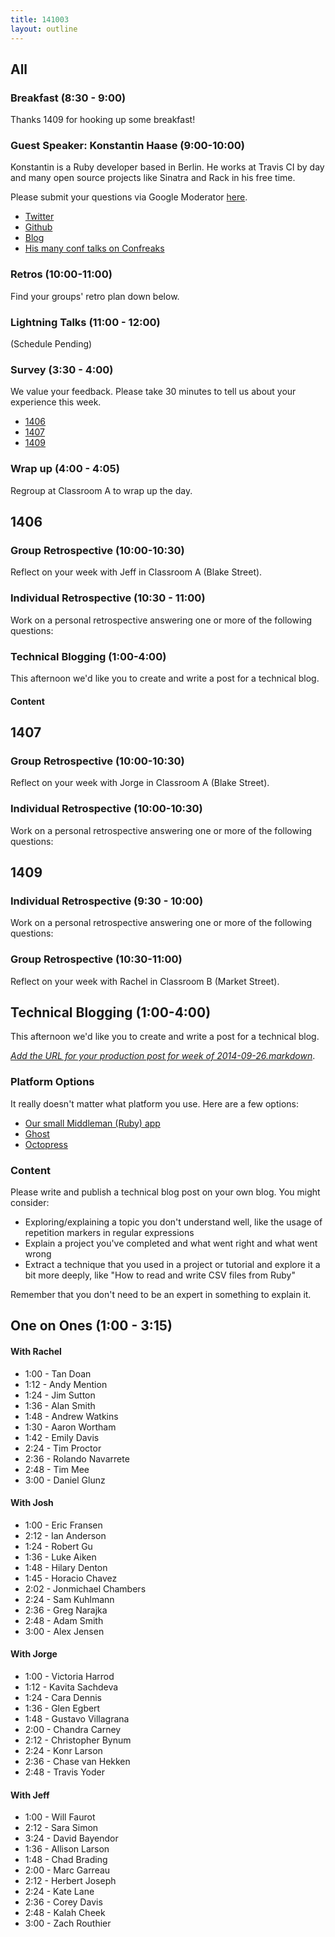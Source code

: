 ```yaml
---
title: 141003
layout: outline
---
```


## All

### Breakfast (8:30 - 9:00)

Thanks 1409 for hooking up some breakfast!

### Guest Speaker: Konstantin Haase (9:00-10:00)

Konstantin is a Ruby developer based in Berlin. He works at Travis CI
by day and many open source projects like Sinatra and Rack in his free time.

Please submit your questions via Google Moderator [here](https://www.google.com/moderator/#15/e=21373c&t=21373c.40).

* [Twitter](https://twitter.com/konstantinhaase)
* [Github](https://github.com/rkh)
* [Blog](http://rkh.im/)
* [His many conf talks on Confreaks](http://www.confreaks.com/presenters/408-konstantin-haase)

### Retros (10:00-11:00)

Find your groups' retro plan down below.

### Lightning Talks (11:00 - 12:00)

(Schedule Pending)

### Survey (3:30 - 4:00)

We value your feedback. Please take 30 minutes to tell us about your experience this week.

* [1406]()
* [1407]()
* [1409]()

### Wrap up (4:00 - 4:05)

Regroup at Classroom A to wrap up the day.

## 1406

### Group Retrospective (10:00-10:30)

Reflect on your week with Jeff in Classroom A (Blake Street).

### Individual Retrospective (10:30 - 11:00)

Work on a personal retrospective answering one or more of the following questions:

### Technical Blogging (1:00-4:00)

This afternoon we'd like you to create and write a post for a technical blog.

#### Content

## 1407

### Group Retrospective (10:00-10:30)

Reflect on your week with Jorge in Classroom A (Blake Street).

### Individual Retrospective (10:00-10:30)

Work on a personal retrospective answering one or more of the following questions:

## 1409

### Individual Retrospective (9:30 - 10:00)

Work on a personal retrospective answering one or more of the following questions:

### Group Retrospective (10:30-11:00)

Reflect on your week with Rachel in Classroom B (Market Street).

## Technical Blogging (1:00-4:00)

This afternoon we'd like you to create and write a post for a technical blog.

*[Add the URL for your production post for week of 2014-09-26.markdown](https://github.com/turingschool/ruby-submissions/blob/master/blogging/2014-09-26.markdown)*.

### Platform Options

It really doesn't matter what platform you use. Here are a few options:

* [Our small Middleman (Ruby) app](https://github.com/turingschool/student-blog)
* [Ghost](https://ghost.org/)
* [Octopress](http://octopress.org/)

### Content

Please write and publish a technical blog post on your own
blog. You might consider:

* Exploring/explaining a topic you don't understand well, like the usage of
repetition markers in regular expressions
* Explain a project you've completed and what went right and what went wrong
* Extract a technique that you used in a project or tutorial and explore it a
bit more deeply, like "How to read and write CSV files from Ruby"

Remember that you don't need to be an expert in something to explain it.

## One on Ones (1:00 - 3:15)

#### With Rachel

* 1:00 - Tan Doan
* 1:12 - Andy Mention
* 1:24 - Jim Sutton
* 1:36 - Alan Smith
* 1:48 - Andrew Watkins
* 1:30 - Aaron Wortham
* 1:42 - Emily Davis
* 2:24 - Tim Proctor
* 2:36 - Rolando Navarrete
* 2:48 - Tim Mee
* 3:00 - Daniel Glunz

#### With Josh

* 1:00 - Eric Fransen
* 2:12 - Ian Anderson
* 1:24 - Robert Gu
* 1:36 - Luke Aiken
* 1:48 - Hilary Denton
* 1:45 - Horacio Chavez
* 2:02 - Jonmichael Chambers
* 2:24 - Sam Kuhlmann
* 2:36 - Greg Narajka
* 2:48 - Adam Smith
* 3:00 - Alex Jensen

#### With Jorge

* 1:00 - Victoria Harrod
* 1:12 - Kavita Sachdeva
* 1:24 - Cara Dennis
* 1:36 - Glen Egbert
* 1:48 - Gustavo Villagrana
* 2:00 - Chandra Carney
* 2:12 - Christopher Bynum
* 2:24 - Konr Larson
* 2:36 - Chase van Hekken
* 2:48 - Travis Yoder

#### With Jeff

* 1:00 - Will Faurot
* 2:12 - Sara Simon
* 3:24 - David Bayendor
* 1:36 - Allison Larson
* 1:48 - Chad Brading
* 2:00 - Marc Garreau
* 2:12 - Herbert Joseph
* 2:24 - Kate Lane
* 2:36 - Corey Davis
* 2:48 - Kalah Cheek
* 3:00 - Zach Routhier

